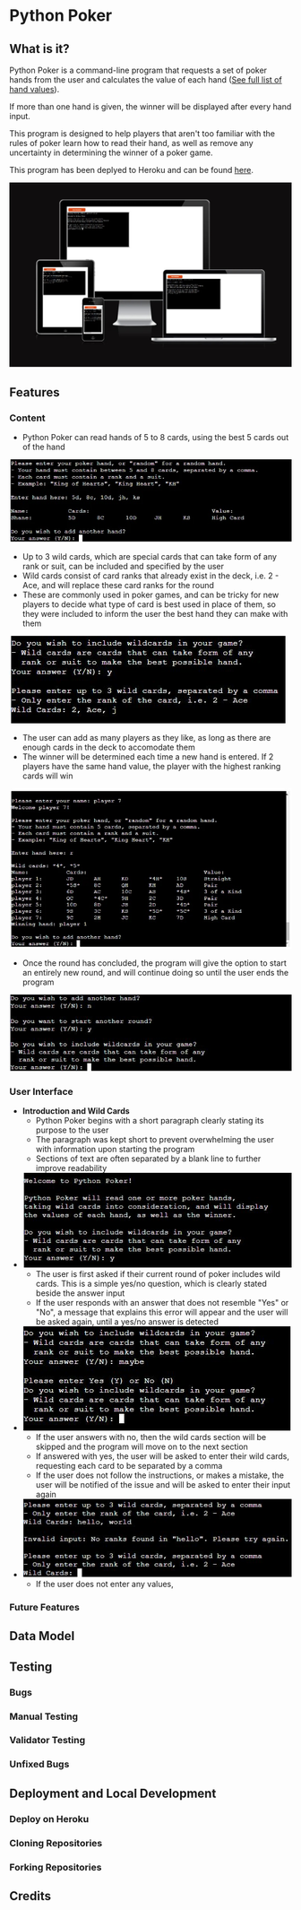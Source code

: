 # Python Poker

## What is it?

Python Poker is a command-line program that requests a set of poker hands from the user and calculates the value of each hand ([See full list of hand values](https://en.wikipedia.org/wiki/List_of_poker_hands)).

If more than one hand is given, the winner will be displayed after every hand input.

This program is designed to help players that aren't too familiar with the rules of poker learn how to read their hand, as well as remove any uncertainty in determining the winner of a poker game.

This program has been deplyed to Heroku and can be found [here](https://python-poker-272a987b7d1f.herokuapp.com/).

![Python Poker displayed on multiple screens](./assets/images/readme/site-display.jpg)

## Features

### Content

- Python Poker can read hands of 5 to 8 cards, using the best 5 cards out of the hand

![The user is requested to enter their hand](assets/images/readme/features/hand-input.jpg)

- Up to 3 wild cards, which are special cards that can take form of any rank or suit, can be included and specified by the user
- Wild cards consist of card ranks that already exist in the deck, i.e. 2 - Ace, and will replace these card ranks for the round
- These are commonly used in poker games, and can be tricky for new players to decide what type of card is best used in place of them, so they were included to inform the user the best hand they can make with them

![The user is requested to enter wild cards](assets/images/readme/features/wild-cards.jpg)

- The user can add as many players as they like, as long as there are enough cards in the deck to accomodate them
- The winner will be determined each time a new hand is entered. If 2 players have the same hand value, the player with the highest ranking cards will win

![Multiple players hands displayed in a table](assets/images/readme/features/multiple-players.jpg)

- Once the round has concluded, the program will give the option to start an entirely new round, and will continue doing so until the user ends the program

![The option to start a new round](assets/images/readme/features/multiple-rounds.JPG)

### User Interface

- **Introduction and Wild Cards**
    - Python Poker begins with a short paragraph clearly stating its purpose to the user
    - The paragraph was kept short to prevent overwhelming the user with information upon starting the program
    - Sections of text are often separated by a blank line to further improve readability
- ![The introduction to Python Poker](assets/images/readme/features/introduction.jpg)
    - The user is first asked if their current round of poker includes wild cards. This is a simple yes/no question, which is clearly stated beside the answer input
    - If the user responds with an answer that does not resemble "Yes" or "No", a message that explains this error will appear and the user will be asked again, until a yes/no answer is detected
- ![Yes or no answer validation](assets/images/readme/features/yes-or-no.jpg)
    - If the user answers with no, then the wild cards section will be skipped and the program will move on to the next section
    - If answered with yes, the user will be asked to enter their wild cards, requesting each card to be separated by a comma
    - If the user does not follow the instructions, or makes a mistake, the user will be notified of the issue and will be asked to enter their input again
- ![An error is displayed for invalid inputs](assets/images/readme/features/wild-card-error.JPG)
    - If the user does not enter any values, 

### Future Features

## Data Model

## Testing

### Bugs

### Manual Testing

### Validator Testing

### Unfixed Bugs

## Deployment and Local Development

### Deploy on Heroku

### Cloning Repositories

### Forking Repositories

## Credits
